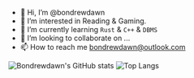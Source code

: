 - 👋 Hi, I’m @bondrewdawn
- 👀 I’m interested in Reading & Gaming.
- 🌱 I’m currently learning `Rust` & `C++` & `DBMS`
- 💞️ I’m looking to collaborate on ...
- 📫 How to reach me bondrewdawn@outlook.com

![Bondrewdawn's GitHub stats](https://github-readme-stats.vercel.app/api?username=bondrewdawn&count_private=true)
![Top Langs](https://github-readme-stats.vercel.app/api/top-langs/?username=bondrewdawn)
<!---
bondrewdawn/bondrewdawn is a ✨ special ✨ repository because its `README.md` (this file) appears on your GitHub profile.
You can click the Preview link to take a look at your changes.
--->
